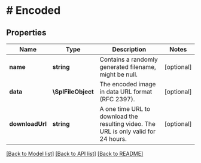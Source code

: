 # # Encoded

## Properties

Name | Type | Description | Notes
------------ | ------------- | ------------- | -------------
**name** | **string** | Contains a randomly generated filename, might be null. | [optional]
**data** | **\SplFileObject** | The encoded image in data URL format (RFC 2397). | [optional]
**downloadUrl** | **string** | A one time URL to download the resulting video. The URL is only valid for 24 hours. | [optional]

[[Back to Model list]](../../README.md#models) [[Back to API list]](../../README.md#endpoints) [[Back to README]](../../README.md)

